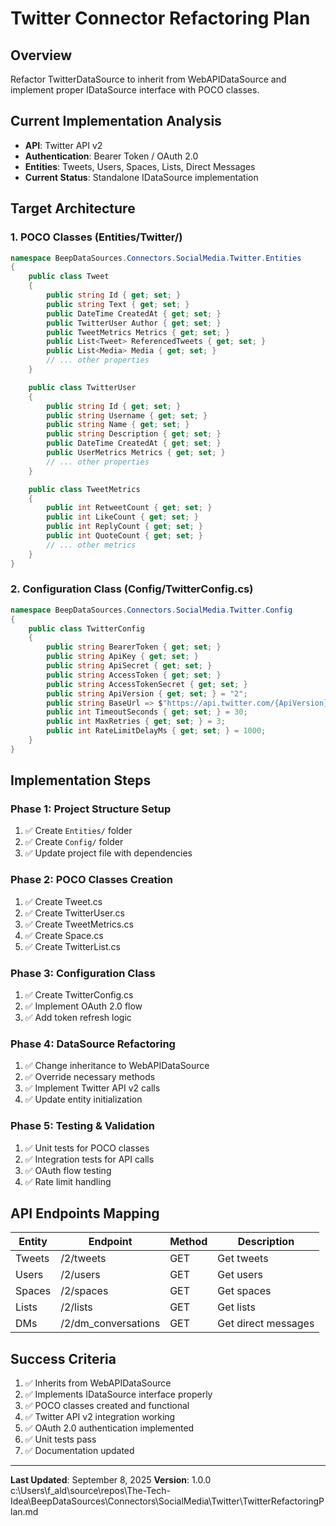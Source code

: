 # Twitter Connector Refactoring Plan

## Overview
Refactor TwitterDataSource to inherit from WebAPIDataSource and implement proper IDataSource interface with POCO classes.

## Current Implementation Analysis
- **API**: Twitter API v2
- **Authentication**: Bearer Token / OAuth 2.0
- **Entities**: Tweets, Users, Spaces, Lists, Direct Messages
- **Current Status**: Standalone IDataSource implementation

## Target Architecture

### 1. POCO Classes (Entities/Twitter/)
```csharp
namespace BeepDataSources.Connectors.SocialMedia.Twitter.Entities
{
    public class Tweet
    {
        public string Id { get; set; }
        public string Text { get; set; }
        public DateTime CreatedAt { get; set; }
        public TwitterUser Author { get; set; }
        public TweetMetrics Metrics { get; set; }
        public List<Tweet> ReferencedTweets { get; set; }
        public List<Media> Media { get; set; }
        // ... other properties
    }

    public class TwitterUser
    {
        public string Id { get; set; }
        public string Username { get; set; }
        public string Name { get; set; }
        public string Description { get; set; }
        public DateTime CreatedAt { get; set; }
        public UserMetrics Metrics { get; set; }
        // ... other properties
    }

    public class TweetMetrics
    {
        public int RetweetCount { get; set; }
        public int LikeCount { get; set; }
        public int ReplyCount { get; set; }
        public int QuoteCount { get; set; }
        // ... other metrics
    }
}
```

### 2. Configuration Class (Config/TwitterConfig.cs)
```csharp
namespace BeepDataSources.Connectors.SocialMedia.Twitter.Config
{
    public class TwitterConfig
    {
        public string BearerToken { get; set; }
        public string ApiKey { get; set; }
        public string ApiSecret { get; set; }
        public string AccessToken { get; set; }
        public string AccessTokenSecret { get; set; }
        public string ApiVersion { get; set; } = "2";
        public string BaseUrl => $"https://api.twitter.com/{ApiVersion}";
        public int TimeoutSeconds { get; set; } = 30;
        public int MaxRetries { get; set; } = 3;
        public int RateLimitDelayMs { get; set; } = 1000;
    }
}
```

## Implementation Steps

### Phase 1: Project Structure Setup
1. ✅ Create `Entities/` folder
2. ✅ Create `Config/` folder
3. ✅ Update project file with dependencies

### Phase 2: POCO Classes Creation
1. ✅ Create Tweet.cs
2. ✅ Create TwitterUser.cs
3. ✅ Create TweetMetrics.cs
4. ✅ Create Space.cs
5. ✅ Create TwitterList.cs

### Phase 3: Configuration Class
1. ✅ Create TwitterConfig.cs
2. ✅ Implement OAuth 2.0 flow
3. ✅ Add token refresh logic

### Phase 4: DataSource Refactoring
1. ✅ Change inheritance to WebAPIDataSource
2. ✅ Override necessary methods
3. ✅ Implement Twitter API v2 calls
4. ✅ Update entity initialization

### Phase 5: Testing & Validation
1. ✅ Unit tests for POCO classes
2. ✅ Integration tests for API calls
3. ✅ OAuth flow testing
4. ✅ Rate limit handling

## API Endpoints Mapping

| Entity | Endpoint | Method | Description |
|--------|----------|--------|-------------|
| Tweets | /2/tweets | GET | Get tweets |
| Users | /2/users | GET | Get users |
| Spaces | /2/spaces | GET | Get spaces |
| Lists | /2/lists | GET | Get lists |
| DMs | /2/dm_conversations | GET | Get direct messages |

## Success Criteria

1. ✅ Inherits from WebAPIDataSource
2. ✅ Implements IDataSource interface properly
3. ✅ POCO classes created and functional
4. ✅ Twitter API v2 integration working
5. ✅ OAuth 2.0 authentication implemented
6. ✅ Unit tests pass
7. ✅ Documentation updated

---

**Last Updated**: September 8, 2025
**Version**: 1.0.0</content>
<parameter name="filePath">c:\Users\f_ald\source\repos\The-Tech-Idea\BeepDataSources\Connectors\SocialMedia\Twitter\TwitterRefactoringPlan.md
